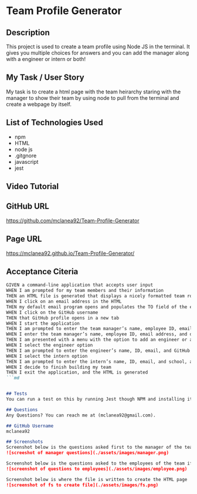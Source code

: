 # Team Profile Generator
  
  ## Description
  This project is used to create a team profile using Node JS in the terminal.  It gives you multiple choices for answers and you can add the manager along with a engineer or intern or both!

  ## My Task / User Story
  My task is to create a html page with the team heirarchy staring with the manager to show their team by using node to pull from the terminal and create a webpage by itself. 

  ## List of Technologies Used
  - npm
  - HTML
  - node js
  - .gitgnore
  - javascript
  - jest

  ## Video Tutorial


  ## GitHub URL
  https://github.com/mclanea92/Team-Profile-Generator

  ## Page URL
  https://mclanea92.github.io/Team-Profile-Generator/

  ## Acceptance Citeria
  ```md
GIVEN a command-line application that accepts user input
WHEN I am prompted for my team members and their information
THEN an HTML file is generated that displays a nicely formatted team roster based on user input
WHEN I click on an email address in the HTML
THEN my default email program opens and populates the TO field of the email with the address
WHEN I click on the GitHub username
THEN that GitHub profile opens in a new tab
WHEN I start the application
THEN I am prompted to enter the team manager’s name, employee ID, email address, and office number
WHEN I enter the team manager’s name, employee ID, email address, and office number
THEN I am presented with a menu with the option to add an engineer or an intern or to finish building my team
WHEN I select the engineer option
THEN I am prompted to enter the engineer’s name, ID, email, and GitHub username, and I am taken back to the menu
WHEN I select the intern option
THEN I am prompted to enter the intern’s name, ID, email, and school, and I am taken back to the menu
WHEN I decide to finish building my team
THEN I exit the application, and the HTML is generated
```md


## Tests
  You can run a test on this by running Jest though NPM and installing it to your file.  Once done you type in the console npm test.

  ## Questions
  Any Questions? You can reach me at (mclanea92@gmail.com).

  ## GitHub Username
  mclanea92

  ## Screenshots
  Screenshot below is the questions asked first to the manager of the team
  ![screeshot of manager questions](./assets/images/manager.png)

  Screenshot below is the questions asked to the employees of the team if intern or engineer
  ![screenshot of questions to employees](./assets/images/employee.png)

  Screenshot below is where the file is written to create the HTML page
  ![screenshot of fs to create file](./assets/images/fs.png)



